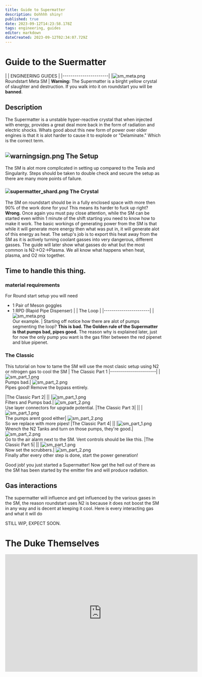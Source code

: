 ```yaml
---
title: Guide to Supermatter
description: Oohhhh shiny!
published: true
date: 2023-09-12T14:23:58.178Z
tags: engineering, guides
editor: markdown
dateCreated: 2023-09-12T02:34:07.729Z
---
```


# Guide to the Suermatter

|                             | ENGINEERING GUIDES                                                                                 |
|-----------------------|
|![sm_meta.png](/jobs/engineering/sm_meta.png) <br>Roundstart Meta SM | **Warning:** The Supermatter is a birght yellow crystal of slaughter and destruction. If you walk into it on roundstart you will be **banned**.

## Description 
The Supermatter is a unstable hyper-reactive crystal that when injected with energy, provides a great deal more back in the form of radiation and electric shocks.
Whats good about this new form of power over older engines is that it is alot harder to cause it to explode or "Delaminate." Which is the correct term.


## ![warningsign.png](/jobs/engineering/warningsign.png) The Setup
The SM is alot more complicated in setting up compared to the Tesla and Singularity. Steps should be taken to double check and secure the setup as there are many more points of failure.
### ![supermatter_shard.png](/jobs/engineering/supermatter_shard.png) The Crystal
The SM on roundstart should be in a fully enclosed space with more then 90% of the work done for you! This means its harder to fuck up right? **Wrong.** Once again you must pay close attention, while the SM can be started even within 1 minute of the shift starting you need to know how to make it work.
The basic workings of generating power from the SM is that while it will generate more energy then what was put in, it will generate alot of this energy as heat. The setup's job is to export this heat away from the SM as it is actively turning coolant gasses into very dangerous, different gasses. The guide will later show what gasses do what but the most common is N2->O2->Plasma. We all know what happens when heat, plasma, and O2 mix together.
## Time to handle this thing.

### material requirements
For Round start setup you will need
- 1 Pair of Meson goggles
- 1 RPD (Rapid Pipe Dispenser)
|                             | The Loop                                                                                 |
|-----------------------|
|![sm_meta.png](/jobs/engineering/sm_meta.png) <br>Our example. | Starting off notice how there are alot of pumps segmenting the loop? **This is bad. The Golden rule of the Supermatter is that pumps bad, pipes good.** The reason why is explained later, just for now the only pump you want is the gas filter between the red pipenet and blue pipenet.

 
### The Classic
This tutorial on how to tame the SM will use the most clasic setup using N2 or nitrogen gas to cool the SM
| The Classic Part 1
|-----------------------|
|![sm_part_1.png](/jobs/engineering/sm_part_1.png) <br> Pumps bad.| ![sm_part_2.png](/jobs/engineering/sm_part_2.png) <br> Pipes good! Remove the bypass entirely. 

 |The Classic Part 2|
||
|![sm_part_1.png](/jobs/engineering/sm_part_3.png) <br> Filters and Pumps bad.| ![sm_part_2.png](/jobs/engineering/sm_part_4.png) <br> Use layer connectors for upgrade potential. 
 |The Classic Part 3|
||
|![sm_part_1.png](/jobs/engineering/sm_part_5.png) <br> The pumps arent good either| ![sm_part_2.png](/jobs/engineering/sm_part_6.png) <br> So we replace with more pipes!
 |The Classic Part 4|
||
|![sm_part_1.png](/jobs/engineering/sm_part_7.png) <br> Wrench the N2 Tanks and turn on those pumps, they're good.| ![sm_part_2.png](/jobs/engineering/sm_part_8.png) <br> Go to the air alarm next to the SM. Vent controls should be like this.
 |The Classic Part 5|
||
|![sm_part_1.png](/jobs/engineering/sm_part_9.png) <br> Now set the scrubbers.| ![sm_part_2.png](/jobs/engineering/sm_part_10.png) <br> Finally after every other step is done, start the power generation!  

Good job! you just started a Supermatter! Now get the hell out of there as the SM has been started by the emitter fire and will produce radiation.

## Gas interactions
The supermatter will influence and get influenced by the various gases in the SM, the reason roundstart uses N2 is because it does not boost the SM in any way and is decent at keeping it cool.
Here is every interacting gas and what it will do

STILL WIP, EXPECT SOON.

# The Duke Themselves
<iframe src="https://player.twitch.tv/?channel=thedukeofook&parent=wiki.monkestation.com" frameborder="0" allowfullscreen="true" scrolling="no" height="378" width="620"></iframe>